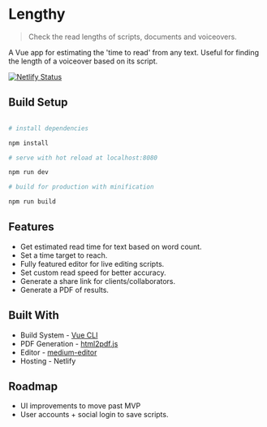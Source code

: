 
# Lengthy



> Check the read lengths of scripts, documents and voiceovers.

A Vue app for estimating the 'time to read' from any text. Useful for finding the length of a voiceover based on its script.

[![Netlify Status](https://api.netlify.com/api/v1/badges/ac8159a7-e7fc-47d3-8f56-dd300c767cbc/deploy-status)](https://app.netlify.com/sites/lengthy/deploys)


## Build Setup



``` bash

# install dependencies

npm install

# serve with hot reload at localhost:8080

npm run dev

# build for production with minification

npm run build

```

## Features

- Get estimated read time for text based on word count.
- Set a time target to reach.
- Fully featured editor for live editing scripts.
- Set custom read speed for better accuracy.
- Generate a share link for clients/collaborators.
- Generate a PDF of results.

## Built With

 - Build System - [Vue CLI](https://github.com/vuejs/vue-cli)
 - PDF Generation - [html2pdf.js](https://github.com/eKoopmans/html2pdf.js)
 - Editor - [medium-editor](https://github.com/yabwe/medium-editor)
 - Hosting - Netlify

## Roadmap
- UI improvements to move past MVP
- User accounts + social login to save scripts.

